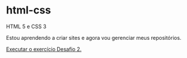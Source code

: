# html-css
 HTML 5 e CSS 3

Estou aprendendo a criar sites e agora vou gerenciar meus repositórios.

<a href="https://allyson0001.github.io/html-css/Exercícios/Desafio 2"> Executar o exercício Desafio 2.